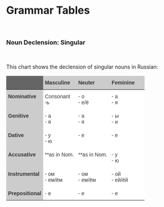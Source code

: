 <h1>Grammar Tables</h1>
&nbsp;
&nbsp;
&nbsp;
<h3>Noun Declension: Singular </h3>
&nbsp;
<p> This chart shows the declension of singular nouns in Russian:</p>

<style type="text/css">
.tg  {border-collapse:collapse;border-color:#ccc;border-spacing:0;}
.tg td{background-color:#fff;border-bottom-width:1px;border-color:#ccc;border-style:solid;border-top-width:1px;
  border-width:0px;color:#333;font-family:Arial, sans-serif;font-size:14px;overflow:hidden;padding:10px 5px;
  word-break:normal;}
.tg th{background-color:#f0f0f0;border-bottom-width:1px;border-color:#ccc;border-style:solid;border-top-width:1px;
  border-width:0px;color:#333;font-family:Arial, sans-serif;font-size:14px;font-weight:normal;overflow:hidden;
  padding:10px 5px;word-break:normal;}
.tg .tg-23mn{background-color:#cccccc;border-color:#9b9b9b;font-weight:bold;text-align:left;vertical-align:top}
.tg .tg-h467{background-color:#cccccc;color:#333333;font-weight:bold;text-align:left;vertical-align:top}
.tg .tg-k981{background-color:#656565;border-color:#9b9b9b;color:#333333;text-align:left;vertical-align:top}
.tg .tg-0lax{text-align:left;vertical-align:top}
</style>
<table class="tg" style="undefined;table-layout: fixed; width: 371px">
<colgroup>
<col style="width: 96px">
<col style="width: 90px">
<col style="width: 91px">
<col style="width: 94px">
</colgroup>
<thead>
  <tr>
    <th class="tg-k981"></th>
    <th class="tg-23mn">Masculine</th>
    <th class="tg-23mn">Neuter </th>
    <th class="tg-23mn">Feminine</th>
  </tr>
</thead>
<tbody>
  <tr>
    <td class="tg-h467">Nominative</td>
    <td class="tg-0lax">Consonant<br>-ь</td>
    <td class="tg-0lax">- о<br>- е/ё</td>
    <td class="tg-0lax">- а<br>- я</td>
  </tr>
  <tr>
    <td class="tg-h467">Genitive</td>
    <td class="tg-0lax">- а<br>- я</td>
    <td class="tg-0lax">- а<br>- я</td>
    <td class="tg-0lax">- ы<br>- и</td>
  </tr>
  <tr>
    <td class="tg-h467">Dative </td>
    <td class="tg-0lax">- у<br>- ю</td>
    <td class="tg-0lax">- е</td>
    <td class="tg-0lax">- е</td>
  </tr>
  <tr>
    <td class="tg-h467">Accusative</td>
    <td class="tg-0lax">**as in Nom.</td>
    <td class="tg-0lax">**as in Nom.</td>
    <td class="tg-0lax">- у<br>- ю</td>
  </tr>
  <tr>
    <td class="tg-h467">Instrumental</td>
    <td class="tg-0lax">- ом<br>- ем/ём</td>
    <td class="tg-0lax">- ом<br>- ем/ём</td>
    <td class="tg-0lax">- ой<br>- ей/ёй</td>
  </tr>
  <tr>
    <td class="tg-h467">Prepositional</td>
    <td class="tg-0lax">- е</td>
    <td class="tg-0lax">- е</td>
    <td class="tg-0lax">- е</td>
  </tr>
</tbody>
</table>

<p> </p>
<p> </p>


